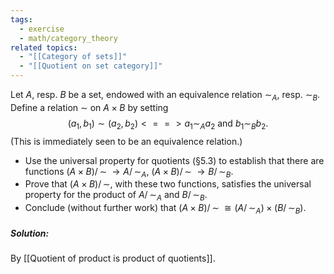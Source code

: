 ```yaml
---
tags:
  - exercise
  - math/category_theory
related topics:
  - "[[Category of sets]]"
  - "[[Quotient on set category]]"
---
```

Let $A$, resp. $B$ be a set, endowed with an equivalence relation $\sim_A$, resp. $\sim_B$. Define a relation $\sim$ on $A \times B$ by setting $$(a_1, b_1) \sim (a_2, b_2)  <==> a_1 \sim_A a_2 \text{ and } b_1 \sim_B b_2.$$(This is immediately seen to be an equivalence relation.)
- Use the universal property for quotients (§5.3) to establish that there are functions $(A \times B)/\!\!\sim\;\to A/\!\!\sim_A$, $(A \times B)/\!\!∼\;\to B/\!\!\sim_B$.
- Prove that $(A\times B)/\!\!\sim$, with these two functions, satisfies the universal property for the product of $A/\!\!\sim_A$ and $B/\!\!\sim_B$.
- Conclude (without further work) that $(A \times B)/\!\!\sim\; \cong (A/\!\!\sim_A) \times (B/\!\!\sim_B)$.
##### Solution:
By [[Quotient of product is product of quotients]].